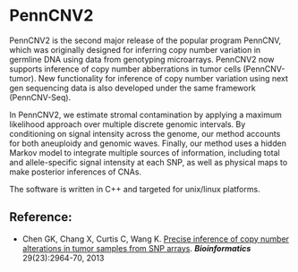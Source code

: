 # PennCNV2

PennCNV2 is the second major release of the popular program PennCNV, which was originally designed for inferring copy number variation in germline DNA using data from genotyping microarrays. PennCNV2 now supports inference of copy number abberrations in tumor cells (PennCNV-tumor). New functionality for inference of copy number variation using next gen sequencing data is also developed under the same framework (PennCNV-Seq).

In PennCNV2, we estimate stromal contamination by applying a maximum likelihood approach over multiple discrete genomic intervals. By conditioning on signal intensity across the genome, our method accounts for both aneuploidy and genomic waves. Finally, our method uses a hidden Markov model to integrate multiple sources of information, including total and allele-specific signal intensity at each SNP, as well as physical maps to make posterior inferences of CNAs. 

The software is written in C++ and targeted for unix/linux platforms.

## Reference:

- Chen GK, Chang X, Curtis C, Wang K. [Precise inference of copy number alterations in tumor samples from SNP arrays](http://bioinformatics.oxfordjournals.org/content/29/23/2964.long). _**Bioinformatics**_ 29(23):2964-70, 2013

